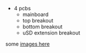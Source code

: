 * 4 pcbs
  * mainboard
  * top breakout
  * bottom breakout
  * uSD extension breakout
  
some [images here](IMAGES.md)
